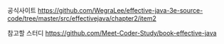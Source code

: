 
공식사이트
https://github.com/WegraLee/effective-java-3e-source-code/tree/master/src/effectivejava/chapter2/item2

참고할 스터디 
https://github.com/Meet-Coder-Study/book-effective-java
